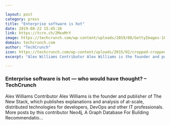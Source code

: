 ```yaml
---

layout: post
category: press
title: "Enterprise software is hot"
date: 2019-08-22 15:45:26
link: https://tcrn.ch/2MxoMrY
image: https://techcrunch.com/wp-content/uploads/2019/08/GettyImages-186857558.jpeg?w=600
domain: techcrunch.com
author: "TechCrunch"
icon: https://techcrunch.com/wp-content/uploads/2015/02/cropped-cropped-favicon-gradient.png?w=180
excerpt: "Alex Williams Contributor Alex Williams is the founder and publisher of The New Stack, which publishes explanations and analysis of at-scale, distributed technologies for developers, DevOps and other IT professionals. More posts by this contributor Neo4j, A Graph Database For Building Recommendatio…"

---
```


### Enterprise software is hot — who would have thought? – TechCrunch

Alex Williams Contributor Alex Williams is the founder and publisher of The New Stack, which publishes explanations and analysis of at-scale, distributed technologies for developers, DevOps and other IT professionals. More posts by this contributor Neo4j, A Graph Database For Building Recommendatio…